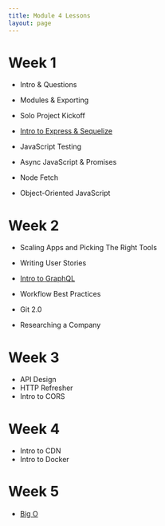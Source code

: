 ```yaml
---
title: Module 4 Lessons
layout: page
---
```


# Week 1

- Intro & Questions
- Modules & Exporting
- Solo Project Kickoff

- [Intro to Express & Sequelize](/module4/lessons/express_and_sequelize.html)
- JavaScript Testing

- Async JavaScript & Promises
- Node Fetch

- Object-Oriented JavaScript


# Week 2

- Scaling Apps and Picking The Right Tools
- Writing User Stories

- [Intro to GraphQL](/module4/lessons/intro_to_graphql.html)
- Workflow Best Practices
- Git 2.0

- Researching a Company

# Week 3

- API Design
- HTTP Refresher
- Intro to CORS


# Week 4

- Intro to CDN
- Intro to Docker


# Week 5

- [Big O](/module4/lessons/big_o_outline.html)
